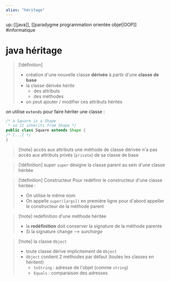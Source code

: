 ```yaml
---
alias: "héritage"
---
```

up::[[java]], [[paradygme programmation orientée objet|OOP]]
#informatique 
# java héritage


> [!définition]
>  - création d'une nouvelle classe **dérivée** à partir d'une **classe de base**
>  - la classe dérivée _hérite_
>      - des attributs
>      - des méthodes
>  - on peut ajouter / modifier ces attributs hérités

on utilise `extends` pour faire hériter une classe :
```java
/* a Square is a Shape 
 * so it inherits from Shape */
public class Square extends Shape {
/* [...] */
}
```

> [!note] accès aux attributs
> une méthode de classe dérivée n'a pas accès aux attributs privés (`private`) de sa classe de base

> [!définition] super
> `super` désigne la classe parent au sein d'une classe héritée

> [!definition] Constructeur 
> Pour redéfinir le constructeur d'une classe héritée :
>  - On utilise le même nom
>  - On appelle `super([args])` en première ligne pour d'abord appeller le constructeur de la méthode parent

> [!note] redéfinition d'une méthode héritée
>  - la **redéfinition** doit conserver la signature de la méthode parente
>  - Si la signature change --> _surcharge_

> [!note] la classe `Object`
>  - toute classe dérive implicitement de `Object`
>  - `Object` contient 2 méthodes par défaut (toutes les classes en héritent)
>      - `toString` : adresse de l'objet (comme `string`)
>      - `Equals` : comparaison des adresses

